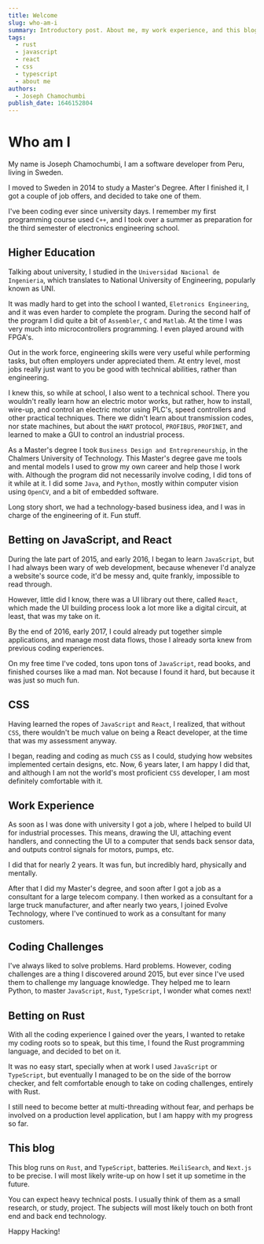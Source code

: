 ```yaml
---
title: Welcome
slug: who-am-i
summary: Introductory post. About me, my work experience, and this blog.
tags:
  - rust
  - javascript
  - react
  - css
  - typescript
  - about me
authors:
  - Joseph Chamochumbi
publish_date: 1646152804
---
```


# Who am I

My name is Joseph Chamochumbi, I am a software developer from Peru, living in Sweden.

I moved to Sweden in 2014 to study a Master's Degree. After I finished it, I got a couple of job offers, and decided to take one of them.

I've been coding ever since university days. I remember my first programming course used `C++`, and I took over a summer as preparation for the third semester of electronics engineering school.

## Higher Education

Talking about university, I studied in the `Universidad Nacional de Ingenieria`, which translates to National University of Engineering, popularly known as UNI.

It was madly hard to get into the school I wanted, `Eletronics Engineering`, and it was even harder to complete the program. During the second half of the program I did quite a bit of `Assembler`, `C` and `Matlab`. At the time I was very much into microcontrollers programming. I even played around with FPGA's.

Out in the work force, engineering skills were very useful while performing tasks, but often employers under appreciated them. At entry level, most jobs really just want to you be good with technical abilities, rather than engineering.

I knew this, so while at school, I also went to a technical school. There you wouldn't really learn how an electric motor works, but rather, how to install, wire-up, and control an electric motor using PLC's, speed controllers and other practical techniques. There we didn't learn about transmission codes, nor state machines, but about the `HART` protocol, `PROFIBUS`, `PROFINET`, and learned to make a GUI to control an industrial process.

As a Master's degree I took `Business Design and Entrepreneurship`, in the Chalmers University of Technology. This Master's degree gave me tools and mental models I used to grow my own career and help those I work with. Although the program did not necessarily involve coding, I did tons of it while at it. I did some `Java`, and `Python`, mostly within computer vision using `OpenCV`, and a bit of embedded software.

Long story short, we had a technology-based business idea, and I was in charge of the engineering of it. Fun stuff.

## Betting on JavaScript, and React

During the late part of 2015, and early 2016, I began to learn `JavaScript`, but I had always been wary of web development, because whenever I'd analyze a website's source code, it'd be messy and, quite frankly, impossible to read through.

However, little did I know, there was a UI library out there, called `React`, which made the UI building process look a lot more like a digital circuit, at least, that was my take on it.

By the end of 2016, early 2017, I could already put together simple applications, and manage most data flows, those I already sorta knew from previous coding experiences.

On my free time I've coded, tons upon tons of `JavaScript`, read books, and finished courses like a mad man. Not because I found it hard, but because it was just so much fun.

## CSS

Having learned the ropes of `JavaScript` and `React`, I realized, that without `CSS`, there wouldn't be much value on being a React developer, at the time that was my assessment anyway.

I began, reading and coding as much `CSS` as I could, studying how websites implemented certain designs, etc. Now, 6 years later, I am happy I did that, and although I am not the world's most proficient `CSS` developer, I am most definitely comfortable with it.

## Work Experience

As soon as I was done with university I got a job, where I helped to build UI for industrial processes. This means, drawing the UI, attaching event handlers, and connecting the UI to a computer that sends back sensor data, and outputs control signals for motors, pumps, etc.

I did that for nearly 2 years. It was fun, but incredibly hard, physically and mentally.

After that I did my Master's degree, and soon after I got a job as a consultant for a large telecom company. I then worked as a consultant for a large truck manufacturer, and after nearly two years, I joined Evolve Technology, where I've continued to work as a consultant for many customers.

## Coding Challenges

I've always liked to solve problems. Hard problems. However, coding challenges are a thing I discovered around 2015, but ever since I've used them to challenge my language knowledge. They helped me to learn Python, to master `JavaScript`, `Rust`, `TypeScript`, I wonder what comes next!

## Betting on Rust

With all the coding experience I gained over the years, I wanted to retake my coding roots so to speak, but this time, I found the Rust programming language, and decided to bet on it.

It was no easy start, specially when at work I used `JavaScript` or `TypeScript`, but eventually I managed to be on the side of the borrow checker, and felt comfortable enough to take on coding challenges, entirely with Rust.

I still need to become better at multi-threading without fear, and perhaps be involved on a production level application, but I am happy with my progress so far.

## This blog

This blog runs on `Rust`, and `TypeScript`, batteries. `MeiliSearch`, and `Next.js` to be precise. I will most likely write-up on how I set it up sometime in the future.

You can expect heavy technical posts. I usually think of them as a small research, or study, project. The subjects will most likely touch on both front end and back end technology.

Happy Hacking!
